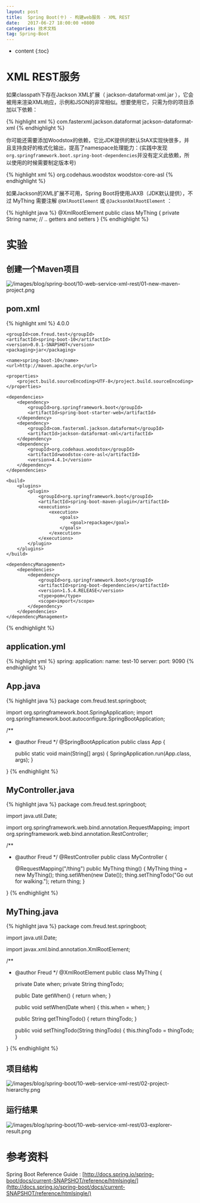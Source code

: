 ```yaml
---
layout: post
title:  Spring Boot(十) - 构建web服务 - XML REST
date:   2017-06-27 18:00:00 +0800
categories: 技术文档
tag: Spring-Boot
---
```


* content
{:toc}


XML REST服务
==================

如果classpath下存在Jackson XML扩展（ jackson-dataformat-xml.jar ），它会被用来渲染XML响应，示例和JSON的非常相似。想要使用它，只需为你的项目添加以下依赖：

{% highlight xml %}
<dependency>
	<groupId>com.fasterxml.jackson.dataformat</groupId>
	<artifactId>jackson-dataformat-xml</artifactId>
</dependency>
{% endhighlight %}

你可能还需要添加Woodstox的依赖，它比JDK提供的默认StAX实现快很多，并且支持良好的格式化输出，提高了namespace处理能力：(实践中发现`org.springframework.boot.spring-boot-dependencies`并没有定义此依赖，所以使用的时候需要制定版本号)

{% highlight xml %}
<dependency>
	<groupId>org.codehaus.woodstox</groupId>
	<artifactId>woodstox-core-asl</artifactId>
</dependency>
{% endhighlight %}

如果Jackson的XML扩展不可用，Spring Boot将使用JAXB（JDK默认提供），不过 MyThing 需要注解 `@XmlRootElement` 或 `@JacksonXmlRootElement` ：

{% highlight java %}
@XmlRootElement
public class MyThing {
	private String name;
	// .. getters and setters
}
{% endhighlight %}


实验
==================

创建一个Maven项目
------------------

![/images/blog/spring-boot/10-web-service-xml-rest/01-new-maven-project.png](/images/blog/spring-boot/10-web-service-xml-rest/01-new-maven-project.png)

pom.xml
------------------

{% highlight xml %}
<project xmlns="http://maven.apache.org/POM/4.0.0" xmlns:xsi="http://www.w3.org/2001/XMLSchema-instance"
	xsi:schemaLocation="http://maven.apache.org/POM/4.0.0 http://maven.apache.org/xsd/maven-4.0.0.xsd">
	<modelVersion>4.0.0</modelVersion>

	<groupId>com.freud.test</groupId>
	<artifactId>spring-boot-10</artifactId>
	<version>0.0.1-SNAPSHOT</version>
	<packaging>jar</packaging>

	<name>spring-boot-10</name>
	<url>http://maven.apache.org</url>

	<properties>
		<project.build.sourceEncoding>UTF-8</project.build.sourceEncoding>
	</properties>

	<dependencies>
		<dependency>
			<groupId>org.springframework.boot</groupId>
			<artifactId>spring-boot-starter-web</artifactId>
		</dependency>
		<dependency>
			<groupId>com.fasterxml.jackson.dataformat</groupId>
			<artifactId>jackson-dataformat-xml</artifactId>
		</dependency>
		<dependency>
			<groupId>org.codehaus.woodstox</groupId>
			<artifactId>woodstox-core-asl</artifactId>
			<version>4.4.1</version>
		</dependency>
	</dependencies>

	<build>
		<plugins>
			<plugin>
				<groupId>org.springframework.boot</groupId>
				<artifactId>spring-boot-maven-plugin</artifactId>
				<executions>
					<execution>
						<goals>
							<goal>repackage</goal>
						</goals>
					</execution>
				</executions>
			</plugin>
		</plugins>
	</build>

	<dependencyManagement>
		<dependencies>
			<dependency>
				<groupId>org.springframework.boot</groupId>
				<artifactId>spring-boot-dependencies</artifactId>
				<version>1.5.4.RELEASE</version>
				<type>pom</type>
				<scope>import</scope>
			</dependency>
		</dependencies>
	</dependencyManagement>
</project>
{% endhighlight %}

application.yml
------------------

{% highlight yml %}
spring:
  application:
    name: test-10
server:
  port: 9090
{% endhighlight %}

App.java
------------------

{% highlight java %}
package com.freud.test.springboot;

import org.springframework.boot.SpringApplication;
import org.springframework.boot.autoconfigure.SpringBootApplication;

/**
 * @author Freud
 */
@SpringBootApplication
public class App {

	public static void main(String[] args) {
		SpringApplication.run(App.class, args);
	}

}
{% endhighlight %}

MyController.java
------------------

{% highlight java %}
package com.freud.test.springboot;

import java.util.Date;

import org.springframework.web.bind.annotation.RequestMapping;
import org.springframework.web.bind.annotation.RestController;

/**
 * @author Freud
 */
@RestController
public class MyController {

	@RequestMapping("/thing")
	public MyThing thing() {
		MyThing thing = new MyThing();
		thing.setWhen(new Date());
		thing.setThingTodo("Go out for walking.");
		return thing;
	}

}
{% endhighlight %}

MyThing.java
------------------

{% highlight java %}
package com.freud.test.springboot;

import java.util.Date;

import javax.xml.bind.annotation.XmlRootElement;

/**
 * @author Freud
 */
@XmlRootElement
public class MyThing {

	private Date when;
	private String thingTodo;

	public Date getWhen() {
		return when;
	}

	public void setWhen(Date when) {
		this.when = when;
	}

	public String getThingTodo() {
		return thingTodo;
	}

	public void setThingTodo(String thingTodo) {
		this.thingTodo = thingTodo;
	}

}
{% endhighlight %}

项目结构
------------------

![/images/blog/spring-boot/10-web-service-xml-rest/02-project-hierarchy.png](/images/blog/spring-boot/10-web-service-xml-rest/02-project-hierarchy.png)

运行结果
------------------

![/images/blog/spring-boot/10-web-service-xml-rest/03-explorer-result.png](/images/blog/spring-boot/10-web-service-xml-rest/03-explorer-result.png)


参考资料
==================

Spring Boot Reference Guide : [http://docs.spring.io/spring-boot/docs/current-SNAPSHOT/reference/htmlsingle/](http://docs.spring.io/spring-boot/docs/current-SNAPSHOT/reference/htmlsingle/)
